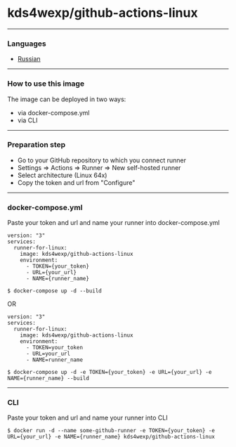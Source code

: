 # kds4wexp/github-actions-linux
___
### Languages
+ [Russian](./docs/README_RUS.md)
___
### How to use this image
The image can be deployed in two ways:
+ via docker-compose.yml
+ via CLI
___
### Preparation step
+ Go to your GitHub repository to which you connect runner 
+ Settings => Actions => Runner => New self-hosted runner
+ Select architecture (Linux 64x)
+ Сopy the token and url from "Сonfigure"
___
### docker-compose.yml 
Paste your token and url and name your runner into docker-compose.yml
````
version: "3"
services:
  runner-for-linux:
    image: kds4wexp/github-actions-linux
    environment:
      - TOKEN={your_token}
      - URL={your_url}
      - NAME={runner_name}
````
````
$ docker-compose up -d --build
````
OR
````
version: "3"
services:
  runner-for-linux:
    image: kds4wexp/github-actions-linux
    environment:
      - TOKEN=your_token
      - URL=your_url
      - NAME=runner_name
````
````
$ docker-compose up -d -e TOKEN={your_token} -e URL={your_url} -e NAME={runner_name} --build 
````
___
### CLI
Paste your token and url and name your runner into CLI
````
$ docker run -d --name some-github-runner -e TOKEN={your_token} -e URL={your_url} -e NAME={runner_name} kds4wexp/github-actions-linux
````
